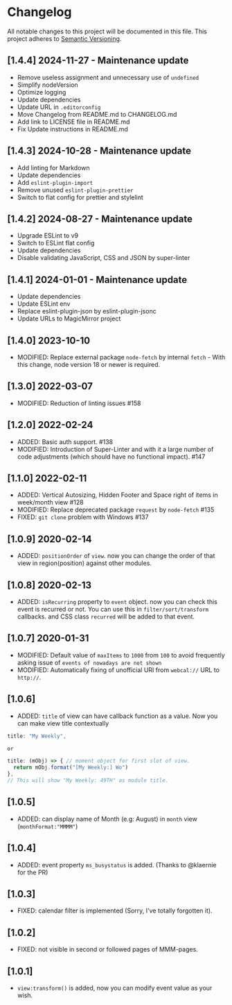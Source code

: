 # Changelog

All notable changes to this project will be documented in this file.
This project adheres to [Semantic Versioning](https://semver.org/).

## [1.4.4] 2024-11-27 - Maintenance update

- Remove useless assignment and unnecessary use of `undefined`
- Simplify nodeVersion
- Optimize logging
- Update dependencies
- Update URL in `.editorconfig`
- Move Changelog from README.md to CHANGELOG.md
- Add link to LICENSE file in README.md
- Fix Update instructions in README.md

## [1.4.3] 2024-10-28 - Maintenance update

- Add linting for Markdown
- Update dependencies
- Add `eslint-plugin-import`
- Remove unused `eslint-plugin-prettier`
- Switch to flat config for prettier and stylelint

## [1.4.2] 2024-08-27 - Maintenance update

- Upgrade ESLint to v9
- Switch to ESLint flat config
- Update dependencies
- Disable validating JavaScript, CSS and JSON by super-linter

## [1.4.1] 2024-01-01 - Maintenance update

- Update dependencies
- Update ESLint env
- Replace eslint-plugin-json by eslint-plugin-jsonc
- Update URLs to MagicMirror project

## [1.4.0] 2023-10-10

- MODIFIED: Replace external package `node-fetch` by internal `fetch` - With this change, node version 18 or newer is required.

## [1.3.0] 2022-03-07

- MODIFIED: Reduction of linting issues #158

## [1.2.0] 2022-02-24

- ADDED: Basic auth support. #138
- MODIFIED: Introduction of Super-Linter and with it a large number of code adjustments (which should have no functional impact). #147

## [1.1.0] 2022-02-11

- ADDED: Vertical Autosizing, Hidden Footer and Space right of items in week/month view #128
- MODIFIED: Replace deprecated package `request` by `node-fetch` #135
- FIXED: `git clone` problem with Windows #137

## [1.0.9] 2020-02-14

- ADDED: `positionOrder` of `view`. now you can change the order of that view in region(position) against other modules.

## [1.0.8] 2020-02-13

- ADDED: `isRecurring` property to `event` object. now you can check this event is recurred or not. You can use this in `filter/sort/transform` callbacks. and CSS class `recurred` will be added to that event.

## [1.0.7] 2020-01-31

- MODIFIED: Default value of `maxItems` to `1000` from `100` to avoid frequently asking issue of `events of nowadays are not shown`
- MODIFIED: Automatically fixing of unofficial URI from `webcal://` URL to `http://`.

## [1.0.6]

- ADDED: `title` of view can have callback function as a value. Now you can make view title contextually

```js
title: "My Weekly",

or

title: (mObj) => { // moment object for first slot of view.
  return mObj.format("[My Weekly:] Wo")
},
// This will show "My Weekly: 49TH" as module title.
```

## [1.0.5]

- ADDED: can display name of Month (e.g: August) in `month` view (`monthFormat:"MMMM"`)

## [1.0.4]

- ADDED: event property `ms_busystatus` is added. (Thanks to @klaernie for the PR)

## [1.0.3]

- FIXED: calendar filter is implemented (Sorry, I've totally forgotten it).

## [1.0.2]

- FIXED: not visible in second or followed pages of MMM-pages.

## [1.0.1]

- `view:transform()` is added, now you can modify event value as your wish.
